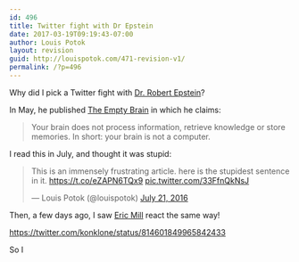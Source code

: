 ```yaml
---
id: 496
title: Twitter fight with Dr Epstein
date: 2017-03-19T09:19:43-07:00
author: Louis Potok
layout: revision
guid: http://louispotok.com/471-revision-v1/
permalink: /?p=496
---
```

Why did I pick a Twitter fight with [Dr. Robert Epstein](https://twitter.com/DrREpstein)?

In May, he published [The Empty Brain](https://aeon.co/essays/your-brain-does-not-process-information-and-it-is-not-a-computer) in which he claims:

> <p class="article-card__standfirst">
>   Your brain does not process information, retrieve knowledge or store memories. In short: your brain is not a computer.
> </p>

I read this in July, and thought it was stupid:

<blockquote class="twitter-tweet" data-width="550" data-dnt="true">
  <p lang="en" dir="ltr">
    This is an immensely frustrating article. here is the stupidest sentence in it. <a href="https://t.co/eZAPN6TQx9">https://t.co/eZAPN6TQx9</a> <a href="https://t.co/33FfnQkNsJ">pic.twitter.com/33FfnQkNsJ</a>
  </p>
  
  <p>
    &mdash; Louis Potok (@louispotok) <a href="https://twitter.com/louispotok/status/756118340653846528?ref_src=twsrc%5Etfw">July 21, 2016</a>
  </p>
</blockquote>



Then, a few days ago, I saw [Eric Mill](https://twitter.com/konklone) react the same way!

https://twitter.com/konklone/status/814601849965842433

So I